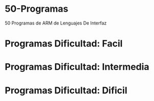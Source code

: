 # 50-Programas
50 Programas de ARM de Lenguajes De Interfaz

# Programas Dificultad: Facil

# Programas Dificultad: Intermedia

# Programas Dificultad: Dificil

